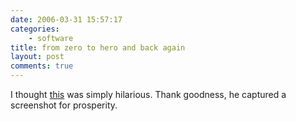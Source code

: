 ```yaml
---
date: 2006-03-31 15:57:17
categories:
    - software
title: from zero to hero and back again
layout: post
comments: true
---
```

I thought
[this](http://www.stoweboyd.com/message/2006/03/technorati_lost.html)
was simply hilarious. Thank goodness, he captured a screenshot for
prosperity.
